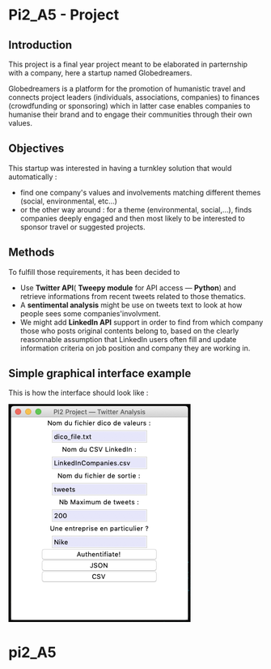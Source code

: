 # Pi2_A5 - Project

## Introduction

This project is a final year project meant to be elaborated in parternship with a company, here a startup named Globedreamers.

Globedreamers is a platform for the promotion of humanistic travel and connects project leaders (individuals, associations, companies) to finances (crowdfunding or sponsoring) which in latter case enables companies to humanise their brand and to engage their communities through their own values.

## Objectives

This startup was interested in having a turnkley solution that would automatically :
* find one company's values and involvements matching different themes (social, environmental, etc...)
* or the other way around : for a theme (environmental, social,...), finds companies deeply engaged and then most likely to be interested to sponsor travel or suggested projects.

## Methods

To  fulfill those requirements, it has been decided to 
* Use **Twitter API**( **Tweepy module** for API access — **Python**) and retrieve informations from recent tweets related to those thematics.
* A **sentimental analysis** might be use on tweets text to look at how people sees some companies'involvment.
* We might add **LinkedIn API** support in order to find from which company those who posts original contents belong to, based on the clearly reasonnable assumption that LinkedIn users often fill and update information criteria on job position and company they are working in.

## Simple graphical interface example

This is how the interface should look like :

![interface](./img/graphical_interface.png)
# pi2_A5
